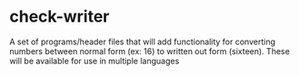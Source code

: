 # check-writer
A set of programs/header files that will add functionality for converting numbers between normal form (ex: 16) to written out form (sixteen). These will be available for use in multiple languages
